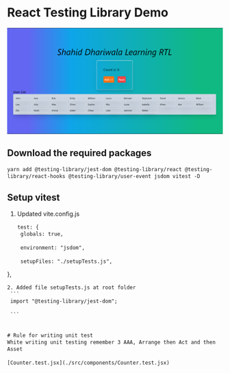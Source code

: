 # React Testing Library Demo

![Screenshot](./gitassets/ss.png)
## Download the required packages 

```
yarn add @testing-library/jest-dom @testing-library/react @testing-library/react-hooks @testing-library/user-event jsdom vitest -D 
```


## Setup vitest

1. Updated vite.config.js
   ```
   test: {
    globals: true,

    environment: "jsdom",

    setupFiles: "./setupTests.js",
  },
   ```
2. Added file setupTests.js at root folder
    ```
    import "@testing-library/jest-dom";

    ```


# Rule for writing unit test 
White writing unit testing remember 3 AAA, Arrange then Act and then Asset

[Counter.test.jsx](./src/components/Counter.test.jsx)